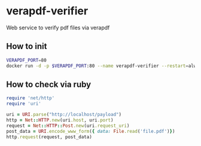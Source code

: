 # verapdf-verifier

Web service to verify pdf files via verapdf

## How to init

```bash
VERAPDF_PORT=80
docker run -d -p $VERAPDF_PORT:80 --name verapdf-verifier --restart=always onlyofficeqa/verapdf-verifier
```

## How to check via ruby

```ruby
require 'net/http'
require 'uri'

uri = URI.parse("http://localhost/payload")
http = Net::HTTP.new(uri.host, uri.port)
request = Net::HTTP::Post.new(uri.request_uri)
post_data = URI.encode_www_form({ data: File.read('file.pdf')})
http.request(request, post_data)
```
